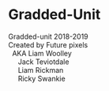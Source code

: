 # Gradded-Unit
Gradded-unit 2018-2019<br>
Created by Future pixels<br>
&nbsp;  AKA Liam Woolley<br>
&nbsp;&nbsp;&nbsp;&nbsp;      Jack Teviotdale<br>
&nbsp;&nbsp;&nbsp;&nbsp;       Liam Rickman<br>
&nbsp;&nbsp;&nbsp;&nbsp;       Ricky Swankie<br>
